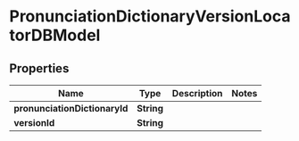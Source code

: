 

# PronunciationDictionaryVersionLocatorDBModel


## Properties

| Name | Type | Description | Notes |
|------------ | ------------- | ------------- | -------------|
|**pronunciationDictionaryId** | **String** |  |  |
|**versionId** | **String** |  |  |



